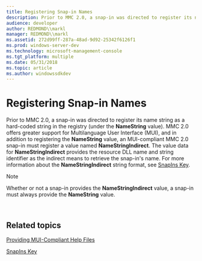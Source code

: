```yaml
---
title: Registering Snap-in Names
description: Prior to MMC 2.0, a snap-in was directed to register its name string as a hard-coded string in the registry (under the NameString value).
audience: developer
author: REDMOND\\markl
manager: REDMOND\\markl
ms.assetid: 272d99ff-287a-48ad-9d92-25342f6126f1
ms.prod: windows-server-dev
ms.technology: microsoft-management-console
ms.tgt_platform: multiple
ms.date: 05/31/2018
ms.topic: article
ms.author: windowssdkdev
---
```


# Registering Snap-in Names

Prior to MMC 2.0, a snap-in was directed to register its name string as a hard-coded string in the registry (under the **NameString** value). MMC 2.0 offers greater support for Multilanguage User Interface (MUI), and in addition to registering the **NameString** value, an MUI-compliant MMC 2.0 snap-in must register a value named **NameStringIndirect**. The value data for **NameStringIndirect** provides the resource DLL name and string identifier as the indirect means to retrieve the snap-in's name. For more information about the **NameStringIndirect** string format, see [SnapIns Key](snapins-key.md).

> [!Note]  
> Whether or not a snap-in provides the **NameStringIndirect** value, a snap-in must always provide the **NameString** value.

 

## Related topics

<dl> <dt>

[Providing MUI-Compliant Help Files](providing-mui-compliant-help-files.md)
</dt> <dt>

[SnapIns Key](snapins-key.md)
</dt> </dl>

 

 




